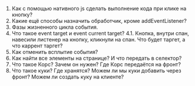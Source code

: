 1. Как с помощью нативного js сделать выполнение кода при клике на кнопку?
2. Какие ещё способы назначить обработчик, кроме addEventListener?
3. Фазы жизненного цикла события.
4. Что такое event target и event current target? 
4.1.  Кнопка, внутри спан, навесили листенер на кнопку, кликнули на спан. Что будет таргет, а что каррент таргет?
5. Как отменить всплытие события?
6. Как найти все элементы на странице?  И что передать в селектор?
7. Что такое Корс? Зачем он нужен? Где Корс передаётся на фронт?
8. Что такое куки? Где хранятся? Можем ли мы куки добавить через фронт? Можем ли создать куку на клиенте?